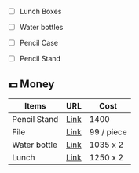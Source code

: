 
- [ ] Lunch Boxes
- [ ] Water bottles
- [ ] Pencil Case
- [ ] Pencil Stand 


## 💵 Money

| Items | URL | Cost|
| --- | --- |  ---| 
| Pencil Stand | [Link](https://www.daraz.com.np/products/comix-storage-box-b2278-multi-purpose-for-office-business-and-home-use-by-mitrata-i114761622-s1031188232.html?spm=a2a0e.searchlistcategory.list.37.4d8d74d3tTdT1C&search=1) | 1400 | 
| File | [Link](https://www.daraz.com.np/products/a4-size-display-book-clear-book-presentation-file-20-pockets-i126780397-s1034359242.html?spm=a2a0e.searchlist.list.12.142d41a3X9ySvM&search=1) | 99 / piece | 
| Water bottle | [Link](https://www.daraz.com.np/products/baby-bottle-baby-school-bottle-bpa-free-stainless-steel-water-bottle-with-straw-500ml-i120592866-s1032894580.html?spm=a2a0e.searchlist.list.61.3ec34aaagMnWlG&search=1) | 1035 x 2 |
| Lunch | [Link](https://www.daraz.com.np/products/3-compartment-lunchbox-i124480452-s1033798100.html?spm=a2a0e.searchlist.list.23.3aad5da4V8qo60&search=1) | 1250 x 2 | 


